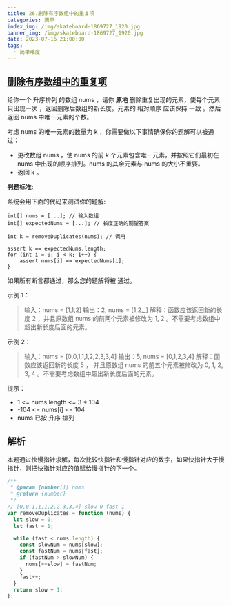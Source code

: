 ```yaml
---
title: 26.删除有序数组中的重复项
categories: 简单
index_img: /img/skateboard-1869727_1920.jpg
banner_img: /img/skateboard-1869727_1920.jpg
date: 2023-07-16 21:00:00
tags:
  - 简单难度
---
```


## [删除有序数组中的重复项](https://leetcode.cn/problems/remove-duplicates-from-sorted-array/)

给你一个 升序排列 的数组 nums ，请你 **原地** 删除重复出现的元素，使每个元素 只出现一次 ，返回删除后数组的新长度。元素的 相对顺序 应该保持 一致 。然后返回 nums 中唯一元素的个数。

考虑 nums 的唯一元素的数量为 k ，你需要做以下事情确保你的题解可以被通过：

- 更改数组 nums ，使 nums 的前 k 个元素包含唯一元素，并按照它们最初在 nums 中出现的顺序排列。nums 的其余元素与 nums 的大小不重要。
- 返回 k 。

**判题标准:**

系统会用下面的代码来测试你的题解:

```shell
int[] nums = [...]; // 输入数组
int[] expectedNums = [...]; // 长度正确的期望答案

int k = removeDuplicates(nums); // 调用

assert k == expectedNums.length;
for (int i = 0; i < k; i++) {
    assert nums[i] == expectedNums[i];
}
```

如果所有断言都通过，那么您的题解将被 通过。

<!-- more -->

示例 1：

> 输入：nums = [1,1,2]
> 输出：2, nums = [1,2,_]
> 解释：函数应该返回新的长度 2 ，并且原数组 nums 的前两个元素被修改为 1, 2 。不需要考虑数组中超出新长度后面的元素。

示例 2：

> 输入：nums = [0,0,1,1,1,2,2,3,3,4]
> 输出：5, nums = [0,1,2,3,4]
> 解释：函数应该返回新的长度 5 ， 并且原数组 nums 的前五个元素被修改为 0, 1, 2, 3, 4 。不需要考虑数组中超出新长度后面的元素。

提示：

- 1 <= nums.length <= 3 \* 104
- -104 <= nums[i] <= 104
- nums 已按 升序 排列

## 解析

本题通过快慢指针求解，每次比较快指针和慢指针对应的数字，如果快指针大于慢指针，则把快指针对应的值赋给慢指针的下一个。

```javascript
/**
 * @param {number[]} nums
 * @return {number}
 */
// [0,0,1,1,1,2,2,3,3,4] slow 0 fast 1
var removeDuplicates = function (nums) {
  let slow = 0;
  let fast = 1;

  while (fast < nums.length) {
    const slowNum = nums[slow];
    const fastNum = nums[fast];
    if (fastNum > slowNum) {
      nums[++slow] = fastNum;
    }
    fast++;
  }
  return slow + 1;
};
```
